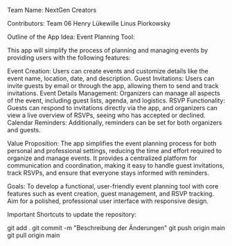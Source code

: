 Team Name:
NextGen Creators

Contributors:
Team 06
Henry Lükewille
Linus Piorkowsky

Outline of the App Idea:
Event Planning Tool:

This app will simplify the process of planning and managing events by providing users with the following features:

Event Creation: Users can create events and customize details like the event name, location, date, and description.
Guest Invitations: Users can invite guests by email or through the app, allowing them to send and track invitations.
Event Details Management: Organizers can manage all aspects of the event, including guest lists, agenda, and logistics.
RSVP Functionality: Guests can respond to invitations directly via the app, and organizers can view a live overview of RSVPs, seeing who has accepted or declined.
Calendar Reminders: Additionally, reminders can be set for both organizers and guests.

Value Proposition:
The app simplifies the event planning process for both personal and professional settings, reducing the time and effort required to organize and manage events. It provides a centralized platform for communication and coordination, making it easy to handle guest invitations, track RSVPs, and ensure that everyone stays informed with reminders.

Goals:
To develop a functional, user-friendly event planning tool with core features such as event creation, guest management, and RSVP tracking.
Aim for a polished, professional user interface with responsive design.

Important Shortcuts to update the repository:

git add .
git commit -m "Beschreibung der Änderungen"
git push origin main
git pull origin main